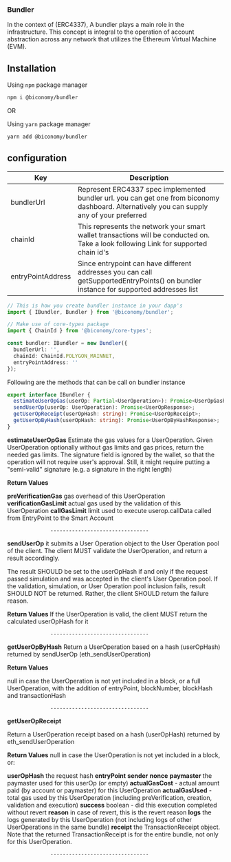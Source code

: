 ### Bundler

In the context of (ERC4337), A bundler plays a main role in the infrastructure. This concept is integral to the operation of account abstraction across any network that utilizes the Ethereum Virtual Machine (EVM).

## Installation

Using `npm` package manager

```bash
npm i @biconomy/bundler
```

OR

Using `yarn` package manager

```bash
yarn add @biconomy/bundler
```

## configuration

| Key               | Description                                                                                                                                 |
| ----------------- | ------------------------------------------------------------------------------------------------------------------------------------------- |
| bundlerUrl        | Represent ERC4337 spec implemented bundler url. you can get one from biconomy dashboard. Alternatively you can supply any of your preferred |
| chainId           | This represents the network your smart wallet transactions will be conducted on. Take a look following Link for supported chain id's        |
| entryPointAddress | Since entrypoint can have different addresses you can call getSupportedEntryPoints() on bundler instance for supported addresses list       |

```typescript
// This is how you create bundler instance in your dapp's
import { IBundler, Bundler } from '@biconomy/bundler';

// Make use of core-types package
import { ChainId } from '@biconomy/core-types';

const bundler: IBundler = new Bundler({
  bundlerUrl: '',
  chainId: ChainId.POLYGON_MAINNET,
  entryPointAddress: ''
});
```

Following are the methods that can be call on bundler instance

```typescript
export interface IBundler {
  estimateUserOpGas(userOp: Partial<UserOperation>): Promise<UserOpGasResponse>;
  sendUserOp(userOp: UserOperation): Promise<UserOpResponse>;
  getUserOpReceipt(userOpHash: string): Promise<UserOpReceipt>;
  getUserOpByHash(userOpHash: string): Promise<UserOpByHashResponse>;
}
```

**estimateUserOpGas**
Estimate the gas values for a UserOperation. Given UserOperation optionally without gas limits and gas prices, return the needed gas limits. The signature field is ignored by the wallet, so that the operation will not require user's approval. Still, it might require putting a "semi-valid" signature (e.g. a signature in the right length)

**Return Values**

**preVerificationGas** gas overhead of this UserOperation
**verificationGasLimit** actual gas used by the validation of this UserOperation
**callGasLimit** limit used to execute userop.callData called from EntryPoint to the Smart Account

                  --------------------------------

**sendUserOp**
it submits a User Operation object to the User Operation pool of the client. The client MUST validate the UserOperation, and return a result accordingly.

The result SHOULD be set to the userOpHash if and only if the request passed simulation and was accepted in the client's User Operation pool. If the validation, simulation, or User Operation pool inclusion fails, result SHOULD NOT be returned. Rather, the client SHOULD return the failure reason.

**Return Values**
If the UserOperation is valid, the client MUST return the calculated userOpHash for it

                  --------------------------------

**getUserOpByHash**
Return a UserOperation based on a hash (userOpHash) returned by sendUserOp (eth_sendUserOperation)

**Return Values**

null in case the UserOperation is not yet included in a block, or a full UserOperation, with the addition of entryPoint, blockNumber, blockHash and transactionHash

                  --------------------------------

**getUserOpReceipt**

Return a UserOperation receipt based on a hash (userOpHash) returned by eth_sendUserOperation

**Return Values**
null in case the UserOperation is not yet included in a block, or:

**userOpHash** the request hash
**entryPoint**
**sender**
**nonce**
**paymaster** the paymaster used for this userOp (or empty)
**actualGasCost** - actual amount paid (by account or paymaster) for this UserOperation
**actualGasUsed** - total gas used by this UserOperation (including preVerification, creation, validation and execution)
**success** boolean - did this execution completed without revert
**reason** in case of revert, this is the revert reason
**logs** the logs generated by this UserOperation (not including logs of other UserOperations in the same bundle)
**receipt** the TransactionReceipt object. Note that the returned TransactionReceipt is for the entire bundle, not only for this UserOperation.

                  --------------------------------
